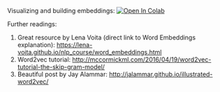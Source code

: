 ﻿Visualizing and building embeddings:
[![Open In Colab](https://colab.research.google.com/assets/colab-badge.svg)](https://colab.research.google.com/github/neychev/made_nlp_course/blob/spring2021/week01_word_embeddings/week01_dealing_with_word_embeddings.ipynb)

Further readings:
1. Great resource by Lena Voita (direct link to Word Embeddings explanation): https://lena-voita.github.io/nlp_course/word_embeddings.html
2. Word2vec tutorial: http://mccormickml.com/2016/04/19/word2vec-tutorial-the-skip-gram-model/
3. Beautiful post by Jay Alammar: http://jalammar.github.io/illustrated-word2vec/
